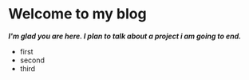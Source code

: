 # Welcome to my blog

**_I'm glad you are here. I plan to talk about a project i am going to end._**

  * first
  * second
  * third
